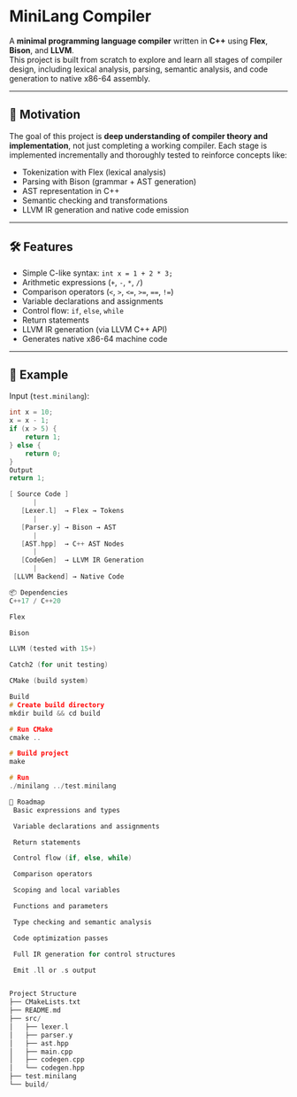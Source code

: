 # MiniLang Compiler

A **minimal programming language compiler** written in **C++** using **Flex**, **Bison**, and **LLVM**.  
This project is built from scratch to explore and learn all stages of compiler design, including lexical analysis, parsing, semantic analysis, and code generation to native x86-64 assembly.

---

## 🧠 Motivation

The goal of this project is **deep understanding of compiler theory and implementation**, not just completing a working compiler. Each stage is implemented incrementally and thoroughly tested to reinforce concepts like:

- Tokenization with Flex (lexical analysis)
- Parsing with Bison (grammar + AST generation)
- AST representation in C++
- Semantic checking and transformations
- LLVM IR generation and native code emission

---

## 🛠 Features

- Simple C-like syntax: `int x = 1 + 2 * 3;`
- Arithmetic expressions (`+`, `-`, `*`, `/`)
- Comparison operators (`<`, `>`, `<=`, `>=`, `==`, `!=`)
- Variable declarations and assignments
- Control flow: `if`, `else`, `while`
- Return statements
- LLVM IR generation (via LLVM C++ API)
- Generates native x86-64 machine code

---

## 📄 Example

Input (`test.minilang`):

```c
int x = 10;
x = x - 1;
if (x > 5) {
    return 1;
} else {
    return 0;
}
Output
return 1;

[ Source Code ]
      |
   [Lexer.l]  → Flex → Tokens
      |
   [Parser.y] → Bison → AST
      |
   [AST.hpp]  → C++ AST Nodes
      |
   [CodeGen]  → LLVM IR Generation
      |
 [LLVM Backend] → Native Code

📦 Dependencies
C++17 / C++20

Flex

Bison

LLVM (tested with 15+)

Catch2 (for unit testing)

CMake (build system)

Build
# Create build directory
mkdir build && cd build

# Run CMake
cmake ..

# Build project
make

# Run
./minilang ../test.minilang

📝 Roadmap
 Basic expressions and types

 Variable declarations and assignments

 Return statements

 Control flow (if, else, while)

 Comparison operators

 Scoping and local variables

 Functions and parameters

 Type checking and semantic analysis

 Code optimization passes

 Full IR generation for control structures

 Emit .ll or .s output


Project Structure
├── CMakeLists.txt
├── README.md
├── src/
│   ├── lexer.l
│   ├── parser.y
│   ├── ast.hpp
│   ├── main.cpp
│   ├── codegen.cpp
│   └── codegen.hpp
├── test.minilang
└── build/